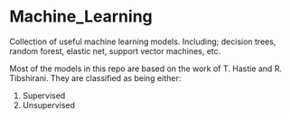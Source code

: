 # Machine_Learning
Collection of useful machine learning models.  Including; decision trees, random forest, elastic net, support vector machines, etc.

Most of the models in this repo are based on the work of T. Hastie and R. Tibshirani.  They are classified as being either:

1. Supervised
2. Unsupervised
